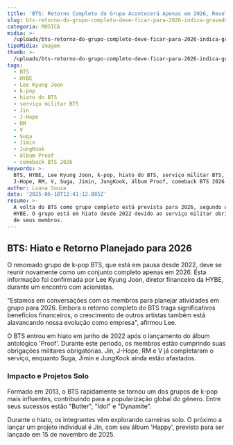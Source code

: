 ```yaml
---
title: 'BTS: Retorno Completo do Grupo Acontecerá Apenas em 2026, Revela HYBE'
slug: bts-retorno-do-grupo-completo-deve-ficar-para-2026-indica-gravadora
categoria: MÚSICA
midia: >-
  /uploads/bts-retorno-do-grupo-completo-deve-ficar-para-2026-indica-gravadora-thumb.jpg
tipoMidia: imagem
thumb: >-
  /uploads/bts-retorno-do-grupo-completo-deve-ficar-para-2026-indica-gravadora-thumb.jpg
tags:
  - BTS
  - HYBE
  - Lee Kyung Joon
  - k-pop
  - hiato do BTS
  - serviço militar BTS
  - Jin
  - J-Hope
  - RM
  - V
  - Suga
  - Jimin
  - JungKook
  - álbum Proof
  - comeback BTS 2026
keywords: >-
  BTS, HYBE, Lee Kyung Joon, k-pop, hiato do BTS, serviço militar BTS, Jin,
  J-Hope, RM, V, Suga, Jimin, JungKook, álbum Proof, comeback BTS 2026
author: Luana Souza
data: '2025-06-10T12:41:12.085Z'
resumo: >-
  A volta do BTS como grupo completo está prevista para 2026, segundo o CFO da
  HYBE. O grupo está em hiato desde 2022 devido ao serviço militar obrigatório
  de seus membros.
---
```


## BTS: Hiato e Retorno Planejado para 2026

O renomado grupo de k-pop BTS, que está em pausa desde 2022, deve se reunir novamente como um conjunto completo apenas em 2026. Esta informação foi confirmada por Lee Kyung Joon, diretor financeiro da HYBE, durante um encontro com acionistas.

"Estamos em conversações com os membros para planejar atividades em grupo para 2026. Embora o retorno completo do BTS traga significativos benefícios financeiros, o crescimento de outros artistas também está alavancando nossa evolução como empresa", afirmou Lee.

O BTS entrou em hiato em junho de 2022 após o lançamento do álbum antológico 'Proof'. Durante este período, os membros estão cumprindo suas obrigações militares obrigatórias. Jin, J-Hope, RM e V já completaram o serviço, enquanto Suga, Jimin e JungKook ainda estão afastados.

### Impacto e Projetos Solo

Formado em 2013, o BTS rapidamente se tornou um dos grupos de k-pop mais influentes, contribuindo para a popularização global do gênero. Entre seus sucessos estão "Butter", "Idol" e "Dynamite".

Durante o hiato, os integrantes vêm explorando carreiras solo. O próximo a lançar um projeto individual é Jin, com seu álbum 'Happy', previsto para ser lançado em 15 de novembro de 2025.
